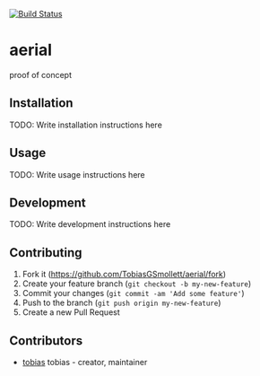 [![Build Status](https://travis-ci.org/TobiasGSmollett/aerial.svg?branch=master)](https://travis-ci.org/TobiasGSmollett/aerial)

# aerial

proof of concept

## Installation

TODO: Write installation instructions here

## Usage

TODO: Write usage instructions here

## Development

TODO: Write development instructions here

## Contributing

1. Fork it (<https://github.com/TobiasGSmollett/aerial/fork>)
2. Create your feature branch (`git checkout -b my-new-feature`)
3. Commit your changes (`git commit -am 'Add some feature'`)
4. Push to the branch (`git push origin my-new-feature`)
5. Create a new Pull Request

## Contributors

- [tobias](https://github.com/TobiasGSmollett) tobias - creator, maintainer

